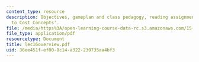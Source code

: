 ```yaml
---
content_type: resource
description: Objectives, gameplan and class pedagogy, reading assignments on 'Introduction
  to Cost Concepts'.
file: /media/https%3A/open-learning-course-data-rc.s3.amazonaws.com/15-514-financial-and-managerial-accounting-summer-2003/36ee451fef008c14a322230735aa4bf3_lec16overview.pdf
file_type: application/pdf
resourcetype: Document
title: lec16overview.pdf
uid: 36ee451f-ef00-8c14-a322-230735aa4bf3
---
```

